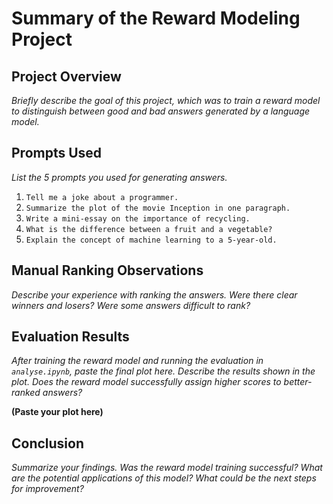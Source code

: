 # Summary of the Reward Modeling Project

## Project Overview

*Briefly describe the goal of this project, which was to train a reward model to distinguish between good and bad answers generated by a language model.*

## Prompts Used

*List the 5 prompts you used for generating answers.*

1.  `Tell me a joke about a programmer.`
2.  `Summarize the plot of the movie Inception in one paragraph.`
3.  `Write a mini-essay on the importance of recycling.`
4.  `What is the difference between a fruit and a vegetable?`
5.  `Explain the concept of machine learning to a 5-year-old.`

## Manual Ranking Observations

*Describe your experience with ranking the answers. Were there clear winners and losers? Were some answers difficult to rank?*

## Evaluation Results

*After training the reward model and running the evaluation in `analyse.ipynb`, paste the final plot here. Describe the results shown in the plot. Does the reward model successfully assign higher scores to better-ranked answers?*

**(Paste your plot here)**

## Conclusion

*Summarize your findings. Was the reward model training successful? What are the potential applications of this model? What could be the next steps for improvement?* 